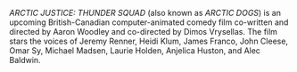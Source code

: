 _ARCTIC JUSTICE: THUNDER SQUAD_ (also known as _ARCTIC DOGS_) is an upcoming British-Canadian computer-animated comedy film co-written and directed by Aaron Woodley and co-directed by Dimos Vrysellas. The film stars the voices of Jeremy Renner, Heidi Klum, James Franco, John Cleese, Omar Sy, Michael Madsen, Laurie Holden, Anjelica Huston, and Alec Baldwin.
